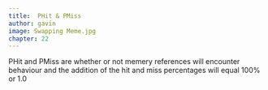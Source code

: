 ```yaml
---
title:  PHit & PMiss   
author: gavin
image: Swapping Meme.jpg
chapter: 22
---
```

PHit and PMiss are whether or not memery references will encounter behaviour and the addition of the hit and miss percentages will equal 100% or 1.0